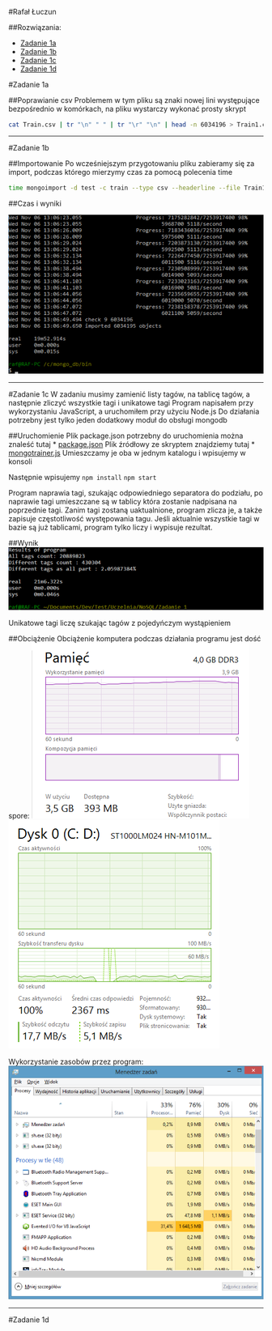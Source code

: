 #Rafał Łuczun

##Rozwiązania:

* [Zadanie 1a](#zadanie-1a)
* [Zadanie 1b](#zadanie-1b)
* [Zadanie 1c](#zadanie-1c)
* [Zadanie 1d](#zadanie-1d)

#Zadanie 1a

##Poprawianie csv
Problemem w tym pliku są znaki nowej lini występujące bezpośrednio w komórkach, na pliku wystarczy wykonać prosty skrypt

```sh
cat Train.csv | tr "\n" " " | tr "\r" "\n" | head -n 6034196 > Train1.csv
```

***

#Zadanie 1b

##Importowanie
Po wcześniejszym przygotowaniu pliku zabieramy się za import, podczas którego mierzymy czas za pomocą polecenia time

```sh
time mongoimport -d test -c train --type csv --headerline --file Train1.csv
```

##Czas i wyniki

![import-result](../../images/rluczun/import.png)

***

#Zadanie 1c
W zadaniu musimy zamienić listy tagów, na tablicę tagów, a następnie zliczyć wszystkie tagi i unikatowe tagi
Program napisałem przy wykorzystaniu JavaScript, a uruchomiłem przy użyciu Node.js
Do działania potrzebny jest tylko jeden dodatkowy moduł do obsługi mongodb

##Uruchomienie
Plik package.json potrzebny do uruchomienia można znaleść tutaj * [package.json](../../scripts/rluczun/package.json)
Plik źródłowy ze skryptem znajdziemy tutaj * [mongotrainer.js](../../scripts/rluczun/mongotrainer.js) 
Umieszczamy je oba w jednym katalogu i wpisujemy w konsoli

Następnie wpisujemy
`npm install`
`npm start`

Program naprawia tagi, szukając odpowiedniego separatora do podziału, po naprawie tagi umieszczane są w tablicy która zostanie nadpisana na poprzednie tagi.
Zanim tagi zostaną uaktualnione, program zlicza je, a także zapisuje częstotliwość występowania tagu.
Jeśli aktualnie wszystkie tagi w bazie są już tablicami, program tylko liczy i wypisuje rezultat.

##Wynik
![tag-result](../../images/rluczun/tags_result.png)

Unikatowe tagi liczę szukając tagów z pojedyńczym wystąpieniem

##Obciążenie
Obciążenie komputera podczas działania programu jest dość spore:
![tags-memory](../../images/rluczun/tags_js_memory.png)
![tags-hd](../../images/rluczun/tags_js_hd.png)

Wykorzystanie zasobów przez program:
![node-usage](../../images/rluczun/tags_js_usage.png)

***

#Zadanie 1d


